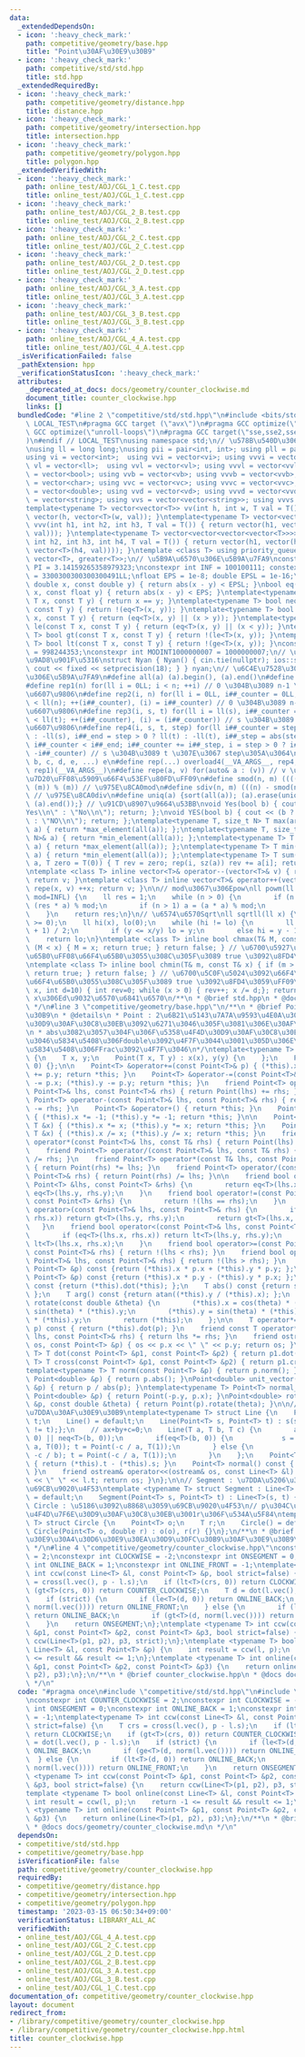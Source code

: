 ```yaml
---
data:
  _extendedDependsOn:
  - icon: ':heavy_check_mark:'
    path: competitive/geometry/base.hpp
    title: "Point\u30AF\u30E9\u30B9"
  - icon: ':heavy_check_mark:'
    path: competitive/std/std.hpp
    title: std.hpp
  _extendedRequiredBy:
  - icon: ':heavy_check_mark:'
    path: competitive/geometry/distance.hpp
    title: distance.hpp
  - icon: ':heavy_check_mark:'
    path: competitive/geometry/intersection.hpp
    title: intersection.hpp
  - icon: ':heavy_check_mark:'
    path: competitive/geometry/polygon.hpp
    title: polygon.hpp
  _extendedVerifiedWith:
  - icon: ':heavy_check_mark:'
    path: online_test/AOJ/CGL_1_C.test.cpp
    title: online_test/AOJ/CGL_1_C.test.cpp
  - icon: ':heavy_check_mark:'
    path: online_test/AOJ/CGL_2_B.test.cpp
    title: online_test/AOJ/CGL_2_B.test.cpp
  - icon: ':heavy_check_mark:'
    path: online_test/AOJ/CGL_2_C.test.cpp
    title: online_test/AOJ/CGL_2_C.test.cpp
  - icon: ':heavy_check_mark:'
    path: online_test/AOJ/CGL_2_D.test.cpp
    title: online_test/AOJ/CGL_2_D.test.cpp
  - icon: ':heavy_check_mark:'
    path: online_test/AOJ/CGL_3_A.test.cpp
    title: online_test/AOJ/CGL_3_A.test.cpp
  - icon: ':heavy_check_mark:'
    path: online_test/AOJ/CGL_3_B.test.cpp
    title: online_test/AOJ/CGL_3_B.test.cpp
  - icon: ':heavy_check_mark:'
    path: online_test/AOJ/CGL_4_A.test.cpp
    title: online_test/AOJ/CGL_4_A.test.cpp
  _isVerificationFailed: false
  _pathExtension: hpp
  _verificationStatusIcon: ':heavy_check_mark:'
  attributes:
    _deprecated_at_docs: docs/geometry/counter_clockwise.md
    document_title: counter_clockwise.hpp
    links: []
  bundledCode: "#line 2 \"competitive/std/std.hpp\"\n#include <bits/stdc++.h>\n#ifndef\
    \ LOCAL_TEST\n#pragma GCC target (\"avx\")\n#pragma GCC optimize(\"O3\")\n#pragma\
    \ GCC optimize(\"unroll-loops\")\n#pragma GCC target(\"sse,sse2,sse3,ssse3,sse4,popcnt,abm,mmx,avx,tune=native\"\
    )\n#endif // LOCAL_TEST\nusing namespace std;\n// \u578B\u540D\u306E\u77ED\u7E2E\
    \nusing ll = long long;\nusing pii = pair<int, int>; using pll = pair<ll, ll>;\n\
    using vi = vector<int>;  using vvi = vector<vi>; using vvvi = vector<vvi>;\nusing\
    \ vl = vector<ll>;  using vvl = vector<vl>; using vvvl = vector<vvl>;\nusing vb\
    \ = vector<bool>; using vvb = vector<vb>; using vvvb = vector<vvb>;\nusing vc\
    \ = vector<char>; using vvc = vector<vc>; using vvvc = vector<vvc>;\nusing vd\
    \ = vector<double>; using vvd = vector<vd>; using vvvd = vector<vvd>;\nusing vs\
    \ = vector<string>; using vvs = vector<vector<string>>; using vvvs = vector<vector<vector<string>>>;\n\
    template<typename T> vector<vector<T>> vv(int h, int w, T val = T()) { return\
    \ vector(h, vector<T>(w, val)); }\ntemplate<typename T> vector<vector<vector<T>>>\
    \ vvv(int h1, int h2, int h3, T val = T()) { return vector(h1, vector(h2, vector<T>(h3,\
    \ val))); }\ntemplate<typename T> vector<vector<vector<vector<T>>>> vvvv(int h1,\
    \ int h2, int h3, int h4, T val = T()) { return vector(h1, vector(h2, vector(h3,\
    \ vector<T>(h4, val)))); }\ntemplate <class T> using priority_queue_min = priority_queue<T,\
    \ vector<T>, greater<T>>;\n// \u5B9A\u6570\u306E\u5B9A\u7FA9\nconstexpr double\
    \ PI = 3.14159265358979323;\nconstexpr int INF = 100100111; constexpr ll INFL\
    \ = 3300300300300300491LL;\nfloat EPS = 1e-8; double EPSL = 1e-16;\nbool eq(const\
    \ double x, const double y) { return abs(x - y) < EPSL; }\nbool eq(const float\
    \ x, const float y) { return abs(x - y) < EPS; }\ntemplate<typename T> bool eq(const\
    \ T x, const T y) { return x == y; }\ntemplate<typename T> bool neq(const T x,\
    \ const T y) { return !(eq<T>(x, y)); }\ntemplate<typename T> bool ge(const T\
    \ x, const T y) { return (eq<T>(x, y) || (x > y)); }\ntemplate<typename T> bool\
    \ le(const T x, const T y) { return (eq<T>(x, y) || (x < y)); }\ntemplate<typename\
    \ T> bool gt(const T x, const T y) { return !(le<T>(x, y)); }\ntemplate<typename\
    \ T> bool lt(const T x, const T y) { return !(ge<T>(x, y)); }\nconstexpr int MODINT998244353\
    \ = 998244353;\nconstexpr int MODINT1000000007 = 1000000007;\n// \u5165\u51FA\u529B\
    \u9AD8\u901F\u5316\nstruct Nyan { Nyan() { cin.tie(nullptr); ios::sync_with_stdio(false);\
    \ cout << fixed << setprecision(18); } } nyan;\n// \u6C4E\u7528\u30DE\u30AF\u30ED\
    \u306E\u5B9A\u7FA9\n#define all(a) (a).begin(), (a).end()\n#define sz(x) ((int)(x).size())\n\
    #define rep1(n) for(ll i = 0LL; i < n; ++i) // 0 \u304B\u3089 n-1 \u307E\u3067\
    \u6607\u9806\n#define rep2(i, n) for(ll i = 0LL, i##_counter = 0LL; i##_counter\
    \ < ll(n); ++(i##_counter), (i) = i##_counter) // 0 \u304B\u3089 n-1 \u307E\u3067\
    \u6607\u9806\n#define rep3(i, s, t) for(ll i = ll(s), i##_counter = ll(s); i##_counter\
    \ < ll(t); ++(i##_counter), (i) = (i##_counter)) // s \u304B\u3089 t \u307E\u3067\
    \u6607\u9806\n#define rep4(i, s, t, step) for(ll i##_counter = step > 0 ? ll(s)\
    \ : -ll(s), i##_end = step > 0 ? ll(t) : -ll(t), i##_step = abs(step), i = ll(s);\
    \ i##_counter < i##_end; i##_counter += i##_step, i = step > 0 ? i##_counter :\
    \ -i##_counter) // s \u304B\u3089 t \u307E\u3067 step\u305A\u3064\n#define overload4(a,\
    \ b, c, d, e, ...) e\n#define rep(...) overload4(__VA_ARGS__, rep4, rep3, rep2,\
    \ rep1)(__VA_ARGS__)\n#define repe(a, v) for(auto& a : (v)) // v \u306E\u5168\u8981\
    \u7D20\uFF08\u5909\u66F4\u53EF\u80FD\uFF09\n#define smod(n, m) ((((n) % (m)) +\
    \ (m)) % (m)) // \u975E\u8CA0mod\n#define sdiv(n, m) (((n) - smod(n, m)) / (m))\
    \ // \u975E\u8CA0div\n#define uniq(a) {sort(all(a)); (a).erase(unique(all(a)),\
    \ (a).end());} // \u91CD\u8907\u9664\u53BB\nvoid Yes(bool b) { cout << (b ? \"\
    Yes\\n\" : \"No\\n\"); return; };\nvoid YES(bool b) { cout << (b ? \"YES\\n\"\
    \ : \"NO\\n\"); return; };\ntemplate<typename T, size_t N> T max(array<T, N>&\
    \ a) { return *max_element(all(a)); };\ntemplate<typename T, size_t N> T min(array<T,\
    \ N>& a) { return *min_element(all(a)); };\ntemplate<typename T> T max(vector<T>&\
    \ a) { return *max_element(all(a)); };\ntemplate<typename T> T min(vector<T>&\
    \ a) { return *min_element(all(a)); };\ntemplate<typename T> T sum(vector<T>&\
    \ a, T zero = T(0)) { T rev = zero; rep(i, sz(a)) rev += a[i]; return rev; };\n\
    \ntemplate <class T> inline vector<T>& operator--(vector<T>& v) { repe(x, v) --x;\
    \ return v; }\ntemplate <class T> inline vector<T>& operator++(vector<T>& v) {\
    \ repe(x, v) ++x; return v; }\n\n// mod\u3067\u306Epow\nll powm(ll a, ll n, ll\
    \ mod=INFL) {\n    ll res = 1;\n    while (n > 0) {\n        if (n & 1) res =\
    \ (res * a) % mod;\n        if (n > 1) a = (a * a) % mod;\n        n >>= 1;\n\
    \    }\n    return res;\n}\n// \u6574\u6570Sqrt\nll sqrtll(ll x) {\n    assert(x\
    \ >= 0);\n    ll hi(x), lo(0);\n    while (hi != lo) {\n        ll y = (hi + lo\
    \ + 1) / 2;\n        if (y <= x/y) lo = y;\n        else hi = y - 1;\n    }\n\
    \    return lo;\n}\ntemplate <class T> inline bool chmax(T& M, const T& x) { if\
    \ (M < x) { M = x; return true; } return false; } // \u6700\u5927\u5024\u3092\u66F4\
    \u65B0\uFF08\u66F4\u65B0\u3055\u308C\u305F\u3089 true \u3092\u8FD4\u3059\uFF09\
    \ntemplate <class T> inline bool chmin(T& m, const T& x) { if (m > x) { m = x;\
    \ return true; } return false; } // \u6700\u5C0F\u5024\u3092\u66F4\u65B0\uFF08\
    \u66F4\u65B0\u3055\u308C\u305F\u3089 true \u3092\u8FD4\u3059\uFF09\nint digit(ll\
    \ x, int d=10) { int rev=0; while (x > 0) { rev++; x /= d;}; return rev; } //\
    \ x\u306Ed\u9032\u6570\u6841\u6570\n/**\n * @brief std.hpp\n * @docs docs/std/std.md\n\
    \ */\n#line 3 \"competitive/geometry/base.hpp\"\n/**\n * @brief Point\u30AF\u30E9\
    \u30B9\n * @details\n * Point : 2\u6B21\u5143\u7A7A\u9593\u4E0A\u306E\u70B9\u30FB\
    \u30D9\u30AF\u30C8\u30EB\u3092\u6271\u3046\u305F\u3081\u306E\u30AF\u30E9\u30B9\
    \n * abs\u3082\u3057\u304F\u306F\u5358\u4F4D\u30D9\u30AF\u30C8\u30EB\u3092\u4F7F\
    \u3046\u5834\u5408\u306Fdouble\u3092\u4F7F\u3044\u3001\u305D\u306E\u4ED6\u306E\
    \u5834\u5408\u306FFrac\u3092\u4F7F\u3046\n*/\ntemplate<typename T> struct Point\
    \ {\n    T x, y;\n    Point(T x, T y) : x(x), y(y) {\n    };\n    Point() : Point(0,\
    \ 0) {};\n\n    Point<T> &operator+=(const Point<T>& p) { (*this).x += p.x; (*this).y\
    \ += p.y; return *this; }\n    Point<T> &operator-=(const Point<T>& p) { (*this).x\
    \ -= p.x; (*this).y -= p.y; return *this; }\n    friend Point<T> operator+(const\
    \ Point<T>& lhs, const Point<T>& rhs) { return Point(lhs) += rhs; }\n    friend\
    \ Point<T> operator-(const Point<T>& lhs, const Point<T>& rhs) { return Point(lhs)\
    \ -= rhs; }\n    Point<T> &operator+() { return *this; }\n    Point<T> &operator-()\
    \ { (*this).x *= -1; (*this).y *= -1; return *this; }\n\n    Point<T> &operator*=(const\
    \ T &x) { (*this).x *= x; (*this).y *= x; return *this; }\n    Point<T> &operator/=(const\
    \ T &x) { (*this).x /= x; (*this).y /= x; return *this; }\n    friend Point<T>\
    \ operator*(const Point<T>& lhs, const T& rhs) { return Point(lhs) *= rhs; }\n\
    \    friend Point<T> operator/(const Point<T>& lhs, const T& rhs) { return Point(lhs)\
    \ /= rhs; }\n    friend Point<T> operator*(const T& lhs, const Point<T>& rhs)\
    \ { return Point(rhs) *= lhs; }\n    friend Point<T> operator/(const T& lhs, const\
    \ Point<T>& rhs) { return Point(rhs) /= lhs; }\n\n    friend bool operator==(const\
    \ Point<T> &lhs, const Point<T> &rhs) {\n        return eq<T>(lhs.x, rhs.x) &&\
    \ eq<T>(lhs.y, rhs.y);\n    }\n    friend bool operator!=(const Point<T> &lhs,\
    \ const Point<T> &rhs) {\n        return !(lhs == rhs);\n    }\n    friend bool\
    \ operator>(const Point<T>& lhs, const Point<T>& rhs) {\n        if (eq<T>(lhs.x,\
    \ rhs.x)) return gt<T>(lhs.y, rhs.y);\n        return gt<T>(lhs.x, rhs.x);\n \
    \   }\n    friend bool operator<(const Point<T>& lhs, const Point<T>& rhs) {\n\
    \        if (eq<T>(lhs.x, rhs.x)) return lt<T>(lhs.y, rhs.y);\n        return\
    \ lt<T>(lhs.x, rhs.x);\n    }\n    friend bool operator>=(const Point<T>& lhs,\
    \ const Point<T>& rhs) { return !(lhs < rhs); }\n    friend bool operator<=(const\
    \ Point<T>& lhs, const Point<T>& rhs) { return !(lhs > rhs); }\n    T dot(const\
    \ Point<T> &p) const {return (*this).x * p.x + (*this).y * p.y; };\n    T cross(const\
    \ Point<T> &p) const {return (*this).x * p.y - (*this).y * p.x; };\n    T norm()\
    \ const {return (*this).dot(*this); };\n    T abs() const {return sqrt((*this).norm());\
    \ };\n    T arg() const {return atan((*this).y / (*this).x); };\n    Point<T>\
    \ rotate(const double &theta) {\n        (*this).x = cos(theta) * (*this).x -\
    \ sin(theta) * (*this).y;\n        (*this).y = sin(theta) * (*this).x + cos(theta)\
    \ * (*this).y;\n        return (*this);\n    };\n\n    T operator*=(const Point<T>&\
    \ p) const { return (*this).dot(p); }\n    friend const T operator*(const Point<T>&\
    \ lhs, const Point<T>& rhs) { return lhs *= rhs; }\n    friend ostream& operator<<(ostream&\
    \ os, const Point<T> &p) { os << p.x << \" \" << p.y; return os; }\n};\n\ntemplate<typename\
    \ T> T dot(const Point<T> &p1, const Point<T> &p2) { return p1.dot(p2); }\ntemplate<typename\
    \ T> T cross(const Point<T> &p1, const Point<T> &p2) { return p1.cross(p2); }\n\
    template<typename T> T norm(const Point<T> &p) { return p.norm(); }\ndouble abs(const\
    \ Point<double> &p) { return p.abs(); }\nPoint<double> unit_vector(const Point<double>\
    \ &p) { return p / abs(p); }\ntemplate<typename T> Point<T> normal_vector(const\
    \ Point<double> &p) { return Point(-p.y, p.x); }\nPoint<double> rotate(const Point<double>\
    \ &p, const double &theta) { return Point(p).rotate(theta); }\n\n// Line : \u76F4\
    \u7DDA\u30AF\u30E9\u30B9\ntemplate<typename T> struct Line {\n    Point<T> s,\
    \ t;\n    Line() = default;\n    Line(Point<T> s, Point<T> t) : s(s), t(t) {assert(s\
    \ != t);};\n    // ax+by+c=0;\n    Line(T a, T b, T c) {\n        assert(neq<T>(a,\
    \ 0) || neq<T>(b, 0));\n        if(eq<T>(b, 0)) {\n            s = Point(-c /\
    \ a, T(0)); t = Point(-c / a, T(1));\n        } else {\n            s = Point(T(0),\
    \ -c / b); t = Point(-c / a, T(1));\n        }\n    };\n    Point<T> vec() const\
    \ { return (*this).t - (*this).s; }\n    Point<T> normal() const { return normal_vector((*this).vec());\
    \ }\n    friend ostream& operator<<(ostream& os, const Line<T> &l) { os << l.s\
    \ << \" \" << l.t; return os; }\n};\n\n// Segment : \u7DDA\u5206\u3092\u8868\u3059\
    \u69CB\u9020\u4F53\ntemplate <typename T> struct Segment : Line<T> {\n    Segment()\
    \ = default;\n    Segment(Point<T> s, Point<T> t) : Line<T>(s, t) {}\n};\n\n//\
    \ Circle : \u5186\u3092\u8868\u3059\u69CB\u9020\u4F53\n// p\u304C\u4E2D\u5FC3\u306E\
    \u4F4D\u7F6E\u30D9\u30AF\u30C8\u30EB\u3001r\u306F\u534A\u5F84\ntemplate<typename\
    \ T> struct Circle {\n    Point<T> o;\n    T r;\n    Circle() = default;\n   \
    \ Circle(Point<T> o, double r) : o(o), r(r) {}\n};\n/**\n * @brief \u5E7E\u4F55\
    \u30E9\u30A4\u30D6\u30E9\u30EA\u30D9\u30FC\u30B9\u30AF\u30E9\u30B9\n * @docs docs/geometry/base.md\n\
    \ */\n#line 4 \"competitive/geometry/counter_clockwise.hpp\"\nconstexpr int COUNTER_CLOCKWISE\
    \ = 2;\nconstexpr int CLOCKWISE = -2;\nconstexpr int ONSEGMENT = 0;\nconstexpr\
    \ int ONLINE_BACK = 1;\nconstexpr int ONLINE_FRONT = -1;\ntemplate<typename T>\
    \ int ccw(const Line<T> &l, const Point<T> &p, bool strict=false) {\n    T crs\
    \ = cross(l.vec(), p - l.s);\n    if (lt<T>(crs, 0)) return CLOCKWISE;\n    if\
    \ (gt<T>(crs, 0)) return COUNTER_CLOCKWISE;\n    T d = dot(l.vec(), p - l.s);\n\
    \    if (strict) {\n        if (le<T>(d, 0)) return ONLINE_BACK;\n        if (ge<T>(d,\
    \ norm(l.vec()))) return ONLINE_FRONT;\n    } else {\n        if (lt<T>(d, 0))\
    \ return ONLINE_BACK;\n        if (gt<T>(d, norm(l.vec()))) return ONLINE_FRONT;\n\
    \    }\n    return ONSEGMENT;\n};\ntemplate <typename T> int ccw(const Point<T>\
    \ &p1, const Point<T> &p2, const Point<T> &p3, bool strict=false) {\n    return\
    \ ccw(Line<T>(p1, p2), p3, strict);\n};\ntemplate <typename T> bool online(const\
    \ Line<T> &l, const Point<T> &p) {\n    int result = ccw(l, p);\n    return -1\
    \ <= result && result <= 1;\n};\ntemplate <typename T> int online(const Point<T>\
    \ &p1, const Point<T> &p2, const Point<T> &p3) {\n    return online(Line<T>(p1,\
    \ p2), p3);\n};\n/**\n * @brief counter_clockwise.hpp\n * @docs docs/geometry/counter_clockwise.md\n\
    \ */\n"
  code: "#pragma once\n#include \"competitive/std/std.hpp\"\n#include \"competitive/geometry/base.hpp\"\
    \nconstexpr int COUNTER_CLOCKWISE = 2;\nconstexpr int CLOCKWISE = -2;\nconstexpr\
    \ int ONSEGMENT = 0;\nconstexpr int ONLINE_BACK = 1;\nconstexpr int ONLINE_FRONT\
    \ = -1;\ntemplate<typename T> int ccw(const Line<T> &l, const Point<T> &p, bool\
    \ strict=false) {\n    T crs = cross(l.vec(), p - l.s);\n    if (lt<T>(crs, 0))\
    \ return CLOCKWISE;\n    if (gt<T>(crs, 0)) return COUNTER_CLOCKWISE;\n    T d\
    \ = dot(l.vec(), p - l.s);\n    if (strict) {\n        if (le<T>(d, 0)) return\
    \ ONLINE_BACK;\n        if (ge<T>(d, norm(l.vec()))) return ONLINE_FRONT;\n  \
    \  } else {\n        if (lt<T>(d, 0)) return ONLINE_BACK;\n        if (gt<T>(d,\
    \ norm(l.vec()))) return ONLINE_FRONT;\n    }\n    return ONSEGMENT;\n};\ntemplate\
    \ <typename T> int ccw(const Point<T> &p1, const Point<T> &p2, const Point<T>\
    \ &p3, bool strict=false) {\n    return ccw(Line<T>(p1, p2), p3, strict);\n};\n\
    template <typename T> bool online(const Line<T> &l, const Point<T> &p) {\n   \
    \ int result = ccw(l, p);\n    return -1 <= result && result <= 1;\n};\ntemplate\
    \ <typename T> int online(const Point<T> &p1, const Point<T> &p2, const Point<T>\
    \ &p3) {\n    return online(Line<T>(p1, p2), p3);\n};\n/**\n * @brief counter_clockwise.hpp\n\
    \ * @docs docs/geometry/counter_clockwise.md\n */\n"
  dependsOn:
  - competitive/std/std.hpp
  - competitive/geometry/base.hpp
  isVerificationFile: false
  path: competitive/geometry/counter_clockwise.hpp
  requiredBy:
  - competitive/geometry/distance.hpp
  - competitive/geometry/intersection.hpp
  - competitive/geometry/polygon.hpp
  timestamp: '2023-03-15 06:50:34+09:00'
  verificationStatus: LIBRARY_ALL_AC
  verifiedWith:
  - online_test/AOJ/CGL_4_A.test.cpp
  - online_test/AOJ/CGL_2_C.test.cpp
  - online_test/AOJ/CGL_2_D.test.cpp
  - online_test/AOJ/CGL_2_B.test.cpp
  - online_test/AOJ/CGL_3_A.test.cpp
  - online_test/AOJ/CGL_3_B.test.cpp
  - online_test/AOJ/CGL_1_C.test.cpp
documentation_of: competitive/geometry/counter_clockwise.hpp
layout: document
redirect_from:
- /library/competitive/geometry/counter_clockwise.hpp
- /library/competitive/geometry/counter_clockwise.hpp.html
title: counter_clockwise.hpp
---
```

